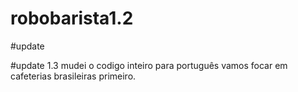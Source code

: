 # robobarista1.2
#update


#update 1.3 mudei o codigo inteiro para português vamos focar em cafeterias brasileiras primeiro.
